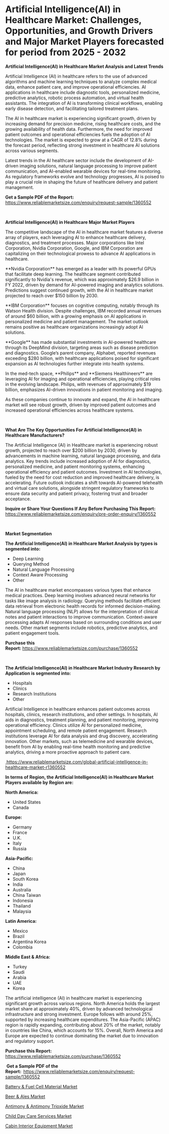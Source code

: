 <p><h1>Artificial Intelligence(AI) in Healthcare Market: Challenges, Opportunities, and Growth Drivers and Major Market Players forecasted for period from 2025 - 2032</h1></p><p><strong>Artificial Intelligence(AI) in Healthcare Market Analysis and Latest Trends</strong></p>
<p><p>Artificial Intelligence (AI) in healthcare refers to the use of advanced algorithms and machine learning techniques to analyze complex medical data, enhance patient care, and improve operational efficiencies. AI applications in healthcare include diagnostic tools, personalized medicine, predictive analytics, robotic process automation, and virtual health assistants. The integration of AI is transforming clinical workflows, enabling early disease detection, and facilitating tailored treatment plans.</p><p>The AI in healthcare market is experiencing significant growth, driven by increasing demand for precision medicine, rising healthcare costs, and the growing availability of health data. Furthermore, the need for improved patient outcomes and operational efficiencies fuels the adoption of AI technologies. The market is expected to grow at a CAGR of 12.8% during the forecast period, reflecting strong investment in healthcare AI solutions across various segments. </p><p>Latest trends in the AI healthcare sector include the development of AI-driven imaging solutions, natural language processing to improve patient communication, and AI-enabled wearable devices for real-time monitoring. As regulatory frameworks evolve and technology progresses, AI is poised to play a crucial role in shaping the future of healthcare delivery and patient management.</p></p>
<p><strong>Get a Sample PDF of the Report:&nbsp;</strong> <a href="https://www.reliablemarketsize.com/enquiry/request-sample/1360552?utm_campaign=1131&utm_medium=2&utm_source=Github&utm_content=ia&utm_term=22032025&utm_id=artificial-intelligenceai-in-healthcare">https://www.reliablemarketsize.com/enquiry/request-sample/1360552</a></p>
<p>&nbsp;</p>
<p><strong>Artificial Intelligence(AI) in Healthcare Major Market Players</strong></p>
<p><p>The competitive landscape of the AI in healthcare market features a diverse array of players, each leveraging AI to enhance healthcare delivery, diagnostics, and treatment processes. Major corporations like Intel Corporation, Nvidia Corporation, Google, and IBM Corporation are capitalizing on their technological prowess to advance AI applications in healthcare.</p><p>**Nvidia Corporation** has emerged as a leader with its powerful GPUs that facilitate deep learning. The healthcare segment contributed significantly to Nvidia's revenue, which was approximately $26.9 billion in FY 2022, driven by demand for AI-powered imaging and analytics solutions. Predictions suggest continued growth, with the AI in healthcare market projected to reach over $150 billion by 2030.</p><p>**IBM Corporation** focuses on cognitive computing, notably through its Watson Health division. Despite challenges, IBM recorded annual revenues of around $60 billion, with a growing emphasis on AI applications in personalized medicine and patient management. The market outlook remains positive as healthcare organizations increasingly adopt AI solutions.</p><p>**Google** has made substantial investments in AI-powered healthcare through its DeepMind division, targeting areas such as disease prediction and diagnostics. Google’s parent company, Alphabet, reported revenues exceeding $280 billion, with healthcare applications poised for significant expansion as AI technologies further integrate into health systems.</p><p>In the med-tech space, **Philips** and **Siemens Healthineers** are leveraging AI for imaging and operational efficiencies, playing critical roles in the evolving landscape. Philips, with revenues of approximately $19 billion, emphasizes AI-driven innovations in patient monitoring and imaging.</p><p>As these companies continue to innovate and expand, the AI in healthcare market will see robust growth, driven by improved patient outcomes and increased operational efficiencies across healthcare systems.</p></p>
<p>&nbsp;</p>
<p><strong>What Are The Key Opportunities For Artificial Intelligence(AI) in Healthcare Manufacturers?</strong></p>
<p><p>The Artificial Intelligence (AI) in Healthcare market is experiencing robust growth, projected to reach over $200 billion by 2030, driven by advancements in machine learning, natural language processing, and data analytics. Key trends include increased adoption of AI for diagnostics, personalized medicine, and patient monitoring systems, enhancing operational efficiency and patient outcomes. Investment in AI technologies, fueled by the need for cost reduction and improved healthcare delivery, is accelerating. Future outlook indicates a shift towards AI-powered telehealth and virtual care solutions, alongside stringent regulatory frameworks to ensure data security and patient privacy, fostering trust and broader acceptance.</p></p>
<p><strong>Inquire or Share Your Questions If Any Before Purchasing This Report:</strong> <a href="https://www.reliablemarketsize.com/enquiry/pre-order-enquiry/1360552?utm_campaign=1131&utm_medium=2&utm_source=Github&utm_content=ia&utm_term=22032025&utm_id=artificial-intelligenceai-in-healthcare">https://www.reliablemarketsize.com/enquiry/pre-order-enquiry/1360552</a></p>
<p>&nbsp;</p>
<p><strong>Market Segmentation</strong></p>
<p><strong>The Artificial Intelligence(AI) in Healthcare Market Analysis by types is segmented into:</strong></p>
<p><ul><li>Deep Learning</li><li>Querying Method</li><li>Natural Language Processing</li><li>Context Aware Processing</li><li>Other</li></ul></p>
<p><p>The AI in healthcare market encompasses various types that enhance medical practices. Deep learning involves advanced neural networks for tasks like image analysis in radiology. Querying methods facilitate efficient data retrieval from electronic health records for informed decision-making. Natural language processing (NLP) allows for the interpretation of clinical notes and patient interactions to improve communication. Context-aware processing adapts AI responses based on surrounding conditions and user needs. Other market segments include robotics, predictive analytics, and patient engagement tools.</p></p>
<p><strong>Purchase this Report:&nbsp;</strong><a href="https://www.reliablemarketsize.com/purchase/1360552?utm_campaign=1131&utm_medium=2&utm_source=Github&utm_content=ia&utm_term=22032025&utm_id=artificial-intelligenceai-in-healthcare">https://www.reliablemarketsize.com/purchase/1360552</a></p>
<p>&nbsp;</p>
<p><strong>The Artificial Intelligence(AI) in Healthcare Market Industry Research by Application is segmented into:</strong></p>
<p><ul><li>Hospitals</li><li>Clinics</li><li>Research Institutions</li><li>Other</li></ul></p>
<p><p>Artificial Intelligence in healthcare enhances patient outcomes across hospitals, clinics, research institutions, and other settings. In hospitals, AI aids in diagnostics, treatment planning, and patient monitoring, improving operational efficiency. Clinics utilize AI for personalized medicine, appointment scheduling, and remote patient engagement. Research institutions leverage AI for data analysis and drug discovery, accelerating innovation. Other markets, such as telemedicine and wearable devices, benefit from AI by enabling real-time health monitoring and predictive analytics, driving a more proactive approach to patient care.</p></p>
<p><a href="https://www.reliablemarketsize.com/global-artificial-intelligence-in-healthcare-market-r1360552?utm_campaign=1131&utm_medium=2&utm_source=Github&utm_content=ia&utm_term=22032025&utm_id=artificial-intelligenceai-in-healthcare">&nbsp;https://www.reliablemarketsize.com/global-artificial-intelligence-in-healthcare-market-r1360552</a></p>
<p><strong>In terms of Region, the Artificial Intelligence(AI) in Healthcare Market Players available by Region are:</strong></p>
<p>
    <p> <strong> North America: </strong>
        <ul>
            <li>United States</li>
            <li>Canada</li>
        </ul>
        </p> 
    <p> <strong> Europe: </strong>
        <ul>
            <li>Germany</li>
            <li>France</li>
            <li>U.K.</li>
            <li>Italy</li>
            <li>Russia</li>
        </ul>
        </p> 
    <p> <strong> Asia-Pacific: </strong>
        <ul>
            <li>China</li>
            <li>Japan</li>
            <li>South Korea</li>
            <li>India</li>
            <li>Australia</li>
            <li>China Taiwan</li>
            <li>Indonesia</li>
            <li>Thailand</li>
            <li>Malaysia</li>
        </ul>
        </p> 
    <p> <strong> Latin America: </strong>
        <ul>
            <li>Mexico</li>
            <li>Brazil</li>
            <li>Argentina Korea</li>
            <li>Colombia</li>
        </ul>
        </p> 
    <p> <strong> Middle East & Africa: </strong>
        <ul>
            <li>Turkey</li>
            <li>Saudi</li>
            <li>Arabia</li>
            <li>UAE</li>
            <li>Korea</li>
        </ul>
    </p>
    </p>
<p><p>The artificial intelligence (AI) in healthcare market is experiencing significant growth across various regions. North America holds the largest market share at approximately 40%, driven by advanced technological infrastructure and strong investment. Europe follows with around 25%, supported by increasing healthcare expenditures. The Asia-Pacific (APAC) region is rapidly expanding, contributing about 20% of the market, notably in countries like China, which accounts for 15%. Overall, North America and Europe are expected to continue dominating the market due to innovation and regulatory support.</p></p>
<p><strong>Purchase this Report: </strong><a href="https://www.reliablemarketsize.com/purchase/1360552?utm_campaign=1131&utm_medium=2&utm_source=Github&utm_content=ia&utm_term=22032025&utm_id=artificial-intelligenceai-in-healthcare">https://www.reliablemarketsize.com/purchase/1360552</a></p>
<p>&nbsp;<strong>Get a Sample PDF of the Report:&nbsp;&nbsp;</strong><a href="https://www.reliablemarketsize.com/enquiry/request-sample/1360552?utm_campaign=1131&utm_medium=2&utm_source=Github&utm_content=ia&utm_term=22032025&utm_id=artificial-intelligenceai-in-healthcare">https://www.reliablemarketsize.com/enquiry/request-sample/1360552</a></p>
<p><strong></strong></p>
<p><p><a href="https://github.com/sphaabrose/Market-Research-Report-List-1/blob/main/battery-fuel-cell-material-market.md?utm_campaign=1131&utm_medium=2&utm_source=Github&utm_content=ia&utm_term=22032025&utm_id=artificial-intelligenceai-in-healthcare">Battery & Fuel Cell Material Market</a></p><p><a href="https://github.com/leptouwrites/Market-Research-Report-List-1/blob/main/beer-ales-market.md?utm_campaign=1131&utm_medium=2&utm_source=Github&utm_content=ia&utm_term=22032025&utm_id=artificial-intelligenceai-in-healthcare">Beer & Ales Market</a></p><p><a href="https://github.com/etapaqanee/Market-Research-Report-List-1/blob/main/antimony-antimony-trioxide-market.md?utm_campaign=1131&utm_medium=2&utm_source=Github&utm_content=ia&utm_term=22032025&utm_id=artificial-intelligenceai-in-healthcare">Antimony & Antimony Trioxide Market</a></p><p><a href="https://github.com/bhatttutty2p/Market-Research-Report-List-1/blob/main/child-day-care-services-market.md?utm_campaign=1131&utm_medium=2&utm_source=Github&utm_content=ia&utm_term=22032025&utm_id=artificial-intelligenceai-in-healthcare">Child Day Care Services Market</a></p><p><a href="https://github.com/colloerrinbp/Market-Research-Report-List-1/blob/main/cabin-interior-equipment-market.md?utm_campaign=1131&utm_medium=2&utm_source=Github&utm_content=ia&utm_term=22032025&utm_id=artificial-intelligenceai-in-healthcare">Cabin Interior Equipment Market</a></p></p>